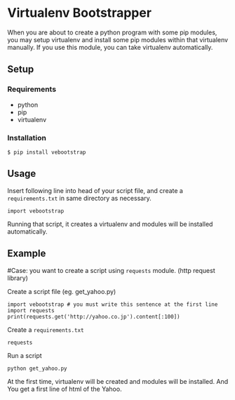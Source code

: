 Virtualenv Bootstrapper
========================

When you are about to create a python program with some pip modules, you may setup virtualenv and install some pip modules within that virtualenv manually. If you use this module, you can take virtualenv automatically.

Setup
-------------

### Requirements

* python
* pip
* virtualenv

### Installation

    $ pip install vebootstrap

Usage
--------------

Insert following line into head of your script file, and create a `requirements.txt` in same directory as necessary.

    import vebootstrap

Running that script, it creates a virtualenv and modules will be installed automatically.

Example
--------------

#Case: you want to create a script using `requests` module. (http request library)

Create a script file (eg. get\_yahoo.py)

    import vebootstrap # you must write this sentence at the first line
    import requests
    print(requests.get('http://yahoo.co.jp').content[:100])

Create a `requirements.txt`

    requests

Run a script

    python get_yahoo.py

At the first time, virtualenv will be created and modules will be installed.
And You get a first line of html of the Yahoo.


